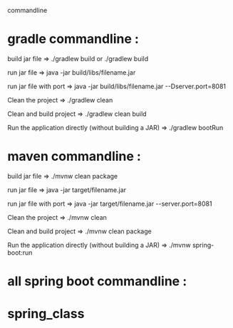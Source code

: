 commandline

# gradle commandline :

build jar file => ./gradlew build or ./gradlew build

run jar file => java -jar build/libs/filename.jar

run jar file with port => java -jar build/libs/filename.jar --Dserver.port=8081

Clean the project => ./gradlew clean

Clean and build project => ./gradlew clean build

Run the application directly (without building a JAR) => ./gradlew bootRun

# maven commandline :

build jar file => ./mvnw clean package

run jar file => java -jar target/filename.jar

run jar file with port => java -jar target/filename.jar --server.port=8081

Clean the project => ./mvnw clean

Clean and build project => ./mvnw clean package

Run the application directly (without building a JAR) => ./mvnw spring-boot:run



# all spring boot commandline :




# spring_class
